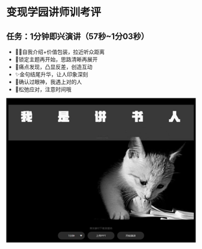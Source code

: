 # 变现学园讲师训考评

## 任务：1分钟即兴演讲（57秒~1分03秒）
- 👨‍🏫自我介绍+价值包装，拉近听众距离
- 📌锁定主题再开始，思路清晰再展开
- 💢痛点发现，凸显反差，创造互动
- ✨金句结尾升华，让人印象深刻
- 👀确认过眼神，我遇上对的人
- 💬松弛应对，注意时间哦

![主页](assets/readme/homepage.png)

